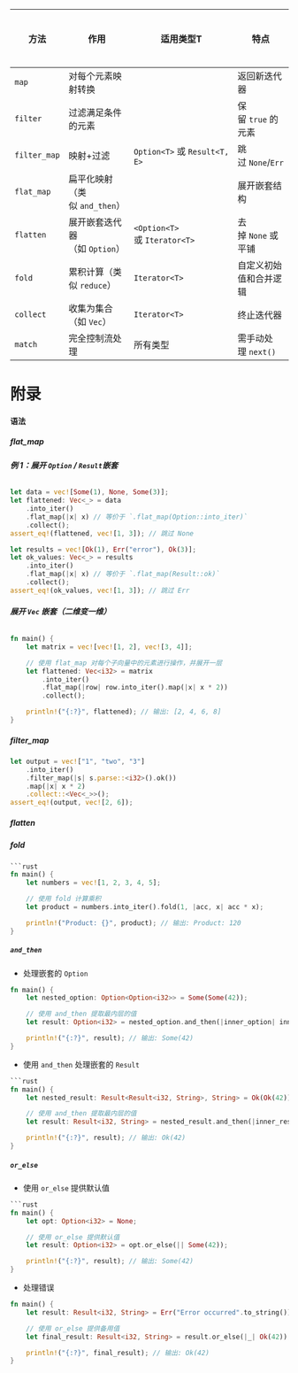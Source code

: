 
| 方法               | 作用                   | 适用类型T                        | 特点              | 链式支持 | 直接用于迭代器？ |
| ---------------- | -------------------- | ---------------------------- | --------------- | ---- | -------- |
| `map`            | 对每个元素映射转换            |                              | 返回新迭代器          | ✅ 是  | ✅ 是      |
| `filter`         | 过滤满足条件的元素            |                              | 保留 `true` 的元素   | ✅ 是  | ✅ 是      |
| `filter_map`<br> | 映射+过滤                | `Option<T>` 或 `Result<T, E>` | 跳过 `None`/`Err` | ✅ 是  | ✅ 是      |
| `flat_map`       | 扁平化映射（类似 `and_then`） |                              | 展开嵌套结构          | ✅ 是  | ✅ 是      |
| `flatten`        | 展开嵌套迭代器（如 `Option`）  | `<Option<T>`或 `Iterator<T>`  | 去掉 `None` 或平铺   | ✅ 是  | ✅ 是      |
| `fold`           | 累积计算（类似 `reduce`）    | `Iterator<T>`                | 自定义初始值和合并逻辑     | ✅ 是  | ✅ 是      |
| `collect`        | 收集为集合（如 `Vec`）       | `Iterator<T>`                | 终止迭代器           | ❌ 否  | ✅ 是      |
| `match`          | 完全控制流处理              | 所有类型                         | 需手动处理 `next()`  | ❌ 否  | ❌ 否      |
# 附录
#### 语法
##### flat_map
###### **例 1：展开 `Option` / `Result`嵌套**
```rust
let data = vec![Some(1), None, Some(3)];
let flattened: Vec<_> = data
    .into_iter()
    .flat_map(|x| x) // 等价于 `.flat_map(Option::into_iter)`
    .collect();
assert_eq!(flattened, vec![1, 3]); // 跳过 None

let results = vec![Ok(1), Err("error"), Ok(3)];
let ok_values: Vec<_> = results
    .into_iter()
    .flat_map(|x| x) // 等价于 `.flat_map(Result::ok)`
    .collect();
assert_eq!(ok_values, vec![1, 3]); // 跳过 Err
```
###### **展开 `Vec` 嵌套（二维变一维）**
```rust
fn main() {
    let matrix = vec![vec![1, 2], vec![3, 4]];

    // 使用 flat_map 对每个子向量中的元素进行操作，并展开一层
    let flattened: Vec<i32> = matrix
        .into_iter()
        .flat_map(|row| row.into_iter().map(|x| x * 2))
        .collect();

    println!("{:?}", flattened); // 输出: [2, 4, 6, 8]
}
```
##### filter_map
```rust
let output = vec!["1", "two", "3"]
    .into_iter()
    .filter_map(|s| s.parse::<i32>().ok())
    .map(|x| x * 2)
    .collect::<Vec<_>>();
assert_eq!(output, vec![2, 6]);
```
##### flatten
##### fold
```rust
```rust
fn main() {
    let numbers = vec![1, 2, 3, 4, 5];

    // 使用 fold 计算乘积
    let product = numbers.into_iter().fold(1, |acc, x| acc * x);

    println!("Product: {}", product); // 输出: Product: 120
}
```

#####  `and_then`
- 处理嵌套的 `Option`
```rust
fn main() {
    let nested_option: Option<Option<i32>> = Some(Some(42));

    // 使用 and_then 提取最内层的值
    let result: Option<i32> = nested_option.and_then(|inner_option| inner_option);

    println!("{:?}", result); // 输出: Some(42)
}
```
- 使用 `and_then` 处理嵌套的 `Result`
```rust
```rust
fn main() {
    let nested_result: Result<Result<i32, String>, String> = Ok(Ok(42));

    // 使用 and_then 提取最内层的值
    let result: Result<i32, String> = nested_result.and_then(|inner_result| inner_result);

    println!("{:?}", result); // 输出: Ok(42)
}
```
##### `or_else`
- 使用 `or_else` 提供默认值
```rust
```rust
fn main() {
    let opt: Option<i32> = None;

    // 使用 or_else 提供默认值
    let result: Option<i32> = opt.or_else(|| Some(42));

    println!("{:?}", result); // 输出: Some(42)
}
```
- 处理错误
```rust
fn main() {
    let result: Result<i32, String> = Err("Error occurred".to_string());

    // 使用 or_else 提供备用值
    let final_result: Result<i32, String> = result.or_else(|_| Ok(42));

    println!("{:?}", final_result); // 输出: Ok(42)
}
```